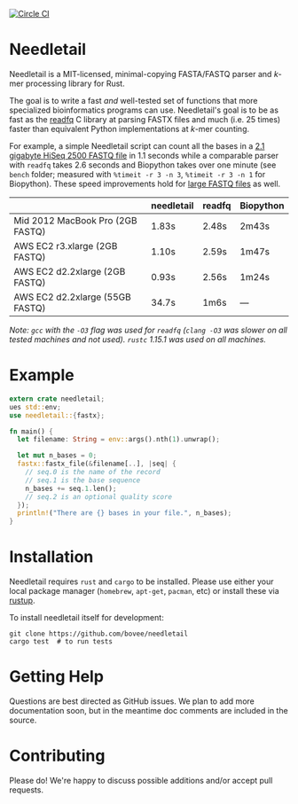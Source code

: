 [![Circle CI](https://circleci.com/gh/onecodex/needletail.svg?style=shield&circle-token=65c2b7d87452dba5e8e3e967133311af478632a4)](https://circleci.com/gh/onecodex/needletail)

# Needletail

Needletail is a MIT-licensed, minimal-copying FASTA/FASTQ parser and _k_-mer processing library for Rust.

The goal is to write a fast *and* well-tested set of functions that more specialized bioinformatics programs can use.
Needletail's goal is to be as fast as the [readfq](https://github.com/lh3/readfq) C library at parsing FASTX files and much (i.e. 25 times) faster than equivalent Python implementations at _k_-mer counting.

For example, a simple Needletail script can count all the bases in a [2.1 gigabyte HiSeq 2500 FASTQ file](https://trace.ncbi.nlm.nih.gov/Traces/sra/?run=SRR1749083) in 1.1 seconds while a comparable parser with `readfq` takes 2.6 seconds and Biopython takes over one minute (see `bench` folder; measured with `%timeit -r 3 -n 3`, `%timeit -r 3 -n 1` for Biopython). These speed improvements hold for [large FASTQ files](http://www.ebi.ac.uk/ena/data/view/ERX150470) as well.

|                            | needletail  | readfq  | Biopython  |
|----------------------------|---|---|---|
| Mid 2012 MacBook Pro (2GB FASTQ) | 1.83s   | 2.48s  | 2m43s   |
| AWS EC2 r3.xlarge (2GB FASTQ)    | 1.10s  | 2.59s  | 1m47s  |
| AWS EC2 d2.2xlarge (2GB FASTQ)   | 0.93s   | 2.56s  | 1m24s  |
| AWS EC2 d2.2xlarge (55GB FASTQ)   | 34.7s   | 1m6s  | &mdash;  |

_Note: `gcc` with the `-O3` flag was used for `readfq` (`clang -O3` was slower on all tested machines and not used). `rustc` 1.15.1 was used on all machines._

# Example

```rust
extern crate needletail;
ues std::env;
use needletail::{fastx};

fn main() {
  let filename: String = env::args().nth(1).unwrap();

  let mut n_bases = 0;
  fastx::fastx_file(&filename[..], |seq| {
    // seq.0 is the name of the record
    // seq.1 is the base sequence
    n_bases += seq.1.len();
    // seq.2 is an optional quality score
  });
  println!("There are {} bases in your file.", n_bases);
}
```

# Installation

Needletail requires `rust` and `cargo` to be installed.
Please use either your local package manager (`homebrew`, `apt-get`, `pacman`, etc) or install these via [rustup](https://www.rustup.rs/).

To install needletail itself for development:
```shell
git clone https://github.com/bovee/needletail
cargo test  # to run tests
```

# Getting Help

Questions are best directed as GitHub issues. We plan to add more documentation soon, but in the meantime doc comments are included in the source.

# Contributing

Please do! We're happy to discuss possible additions and/or accept pull requests.
